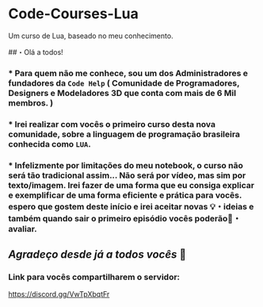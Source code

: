 # Code-Courses-Lua
Um curso de Lua, baseado no meu conhecimento.

##・Olá a todos!

### * Para quem não me conhece, sou um dos Administradores e fundadores da `Code Help` ( Comunidade de Programadores, Designers e Modeladores 3D que conta com mais de **6 Mil** membros. )

### * Irei realizar com vocês o primeiro curso desta nova comunidade, sobre a linguagem de programação **brasileira** conhecida como `LUA`.

### * Infelizmente por limitações do meu notebook, o curso não será tão tradicional assim... Não será por vídeo, mas sim por texto/imagem. Irei fazer de uma forma que eu consiga explicar e exemplificar de uma forma eficiente e prática para vocês. espero que gostem deste início e irei aceitar novas ⁠💡・ideias﻿ e também quando sair o primeiro episódio vocês poderão⁠📰・avaliar﻿. 

## *Agradeço desde já a todos vocês* 👋

### Link para vocês compartilharem o servidor:

https://discord.gg/VwTpXbqtFr

